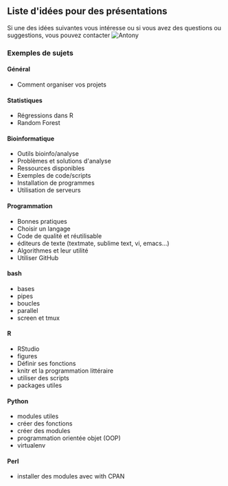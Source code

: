 ## Liste d'idées pour des présentations

Si une des idées suivantes vous intéresse ou si vous avez des questions ou
suggestions, vous pouvez contacter ![Antony](antony.vincent.1@ulaval.ca)

### Exemples de sujets

#### Général
- Comment organiser vos projets

#### Statistiques
- Régressions dans R
- Random Forest

#### Bioinformatique
- Outils bioinfo/analyse
- Problèmes et solutions d'analyse
- Ressources disponibles
- Exemples de code/scripts
- Installation de programmes
- Utilisation de serveurs

#### Programmation
- Bonnes pratiques
- Choisir un langage
- Code de qualité et réutilisable
- éditeurs de texte (textmate, sublime text, vi, emacs...)
- Algorithmes et leur utilité
- Utiliser GitHub

#### bash
- bases
- pipes
- boucles
- parallel
- screen et tmux

#### R
- RStudio
- figures
- Définir ses fonctions
- knitr et la programmation littéraire
- utiliser des scripts
- packages utiles

#### Python
- modules utiles
- créer des fonctions
- créer des modules
- programmation orientée objet (OOP)
- virtualenv

#### Perl
- installer des modules avec with CPAN

